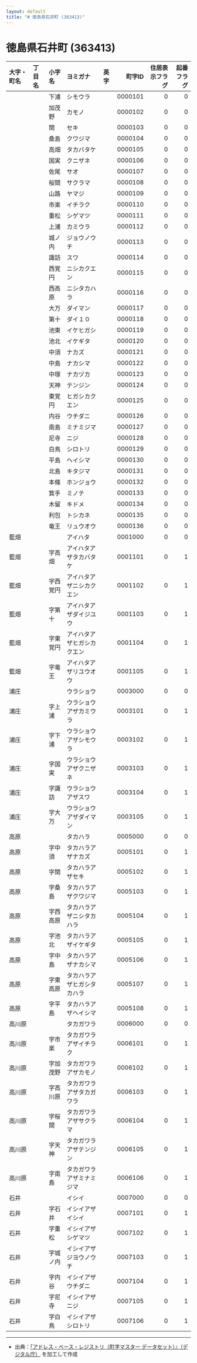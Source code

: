 ```yaml
---
layout: default
title: "# 徳島県石井町 (363413)"
---
```


# 徳島県石井町 (363413)

| 大字・町名 | 丁目名 | 小字名 | ヨミガナ | 英字 | 町字ID | 住居表示フラグ | 起番フラグ |
|:--------|:------|:------|:-----------------|:---------------------|--------:|----------:|--------:|
|  |  | 下浦 | シモウラ |  | 0000101 | 0 | 0 |
|  |  | 加茂野 | カモノ |  | 0000102 | 0 | 0 |
|  |  | 関 | セキ |  | 0000103 | 0 | 0 |
|  |  | 桑島 | クワジマ |  | 0000104 | 0 | 0 |
|  |  | 高畑 | タカバタケ |  | 0000105 | 0 | 0 |
|  |  | 国実 | クニザネ |  | 0000106 | 0 | 0 |
|  |  | 佐尾 | サオ |  | 0000107 | 0 | 0 |
|  |  | 桜間 | サクラマ |  | 0000108 | 0 | 0 |
|  |  | 山路 | ヤマジ |  | 0000109 | 0 | 0 |
|  |  | 市楽 | イチラク |  | 0000110 | 0 | 0 |
|  |  | 重松 | シゲマツ |  | 0000111 | 0 | 0 |
|  |  | 上浦 | カミウラ |  | 0000112 | 0 | 0 |
|  |  | 城ノ内 | ジョウノウチ |  | 0000113 | 0 | 0 |
|  |  | 諏訪 | スワ |  | 0000114 | 0 | 0 |
|  |  | 西覚円 | ニシカクエン |  | 0000115 | 0 | 0 |
|  |  | 西高原 | ニシタカハラ |  | 0000116 | 0 | 0 |
|  |  | 大万 | ダイマン |  | 0000117 | 0 | 0 |
|  |  | 第十 | ダイ１０ |  | 0000118 | 0 | 0 |
|  |  | 池東 | イケヒガシ |  | 0000119 | 0 | 0 |
|  |  | 池北 | イケギタ |  | 0000120 | 0 | 0 |
|  |  | 中須 | ナカズ |  | 0000121 | 0 | 0 |
|  |  | 中島 | ナカシマ |  | 0000122 | 0 | 0 |
|  |  | 中塚 | ナカヅカ |  | 0000123 | 0 | 0 |
|  |  | 天神 | テンジン |  | 0000124 | 0 | 0 |
|  |  | 東覚円 | ヒガシカクエン |  | 0000125 | 0 | 0 |
|  |  | 内谷 | ウチダニ |  | 0000126 | 0 | 0 |
|  |  | 南島 | ミナミジマ |  | 0000127 | 0 | 0 |
|  |  | 尼寺 | ニジ |  | 0000128 | 0 | 0 |
|  |  | 白鳥 | シロトリ |  | 0000129 | 0 | 0 |
|  |  | 平島 | ヘイシマ |  | 0000130 | 0 | 0 |
|  |  | 北島 | キタジマ |  | 0000131 | 0 | 0 |
|  |  | 本條 | ホンジョウ |  | 0000132 | 0 | 0 |
|  |  | 箕手 | ミノテ |  | 0000133 | 0 | 0 |
|  |  | 木留 | キドメ |  | 0000134 | 0 | 0 |
|  |  | 利包 | トシカネ |  | 0000135 | 0 | 0 |
|  |  | 竜王 | リュウオウ |  | 0000136 | 0 | 0 |
| 藍畑 |  |  | アイハタ |  | 0001000 | 0 | 0 |
| 藍畑 |  | 字高畑 | アイハタアザタカバタケ |  | 0001101 | 0 | 1 |
| 藍畑 |  | 字西覚円 | アイハタアザニシカクエン |  | 0001102 | 0 | 1 |
| 藍畑 |  | 字第十 | アイハタアザダイジユウ |  | 0001103 | 0 | 1 |
| 藍畑 |  | 字東覚円 | アイハタアザヒガシカクエン |  | 0001104 | 0 | 1 |
| 藍畑 |  | 字竜王 | アイハタアザリユウオウ |  | 0001105 | 0 | 1 |
| 浦庄 |  |  | ウラショウ |  | 0003000 | 0 | 0 |
| 浦庄 |  | 字上浦 | ウラショウアザカミウラ |  | 0003101 | 0 | 1 |
| 浦庄 |  | 字下浦 | ウラショウアザシモウラ |  | 0003102 | 0 | 1 |
| 浦庄 |  | 字国実 | ウラショウアザクニザネ |  | 0003103 | 0 | 1 |
| 浦庄 |  | 字諏訪 | ウラショウアザスワ |  | 0003104 | 0 | 1 |
| 浦庄 |  | 字大万 | ウラショウアザダイマン |  | 0003105 | 0 | 1 |
| 高原 |  |  | タカハラ |  | 0005000 | 0 | 0 |
| 高原 |  | 字中須 | タカハラアザナカズ |  | 0005101 | 0 | 1 |
| 高原 |  | 字関 | タカハラアザセキ |  | 0005102 | 0 | 1 |
| 高原 |  | 字桑島 | タカハラアザクワジマ |  | 0005103 | 0 | 1 |
| 高原 |  | 字西高原 | タカハラアザニシタカハラ |  | 0005104 | 0 | 1 |
| 高原 |  | 字池北 | タカハラアザイケギタ |  | 0005105 | 0 | 1 |
| 高原 |  | 字中島 | タカハラアザナカシマ |  | 0005106 | 0 | 1 |
| 高原 |  | 字東高原 | タカハラアザヒガシタカハラ |  | 0005107 | 0 | 1 |
| 高原 |  | 字平島 | タカハラアザヘイシマ |  | 0005108 | 0 | 1 |
| 高川原 |  |  | タカガワラ |  | 0006000 | 0 | 0 |
| 高川原 |  | 字市楽 | タカガワラアザイチラク |  | 0006101 | 0 | 1 |
| 高川原 |  | 字加茂野 | タカガワラアザカモノ |  | 0006102 | 0 | 1 |
| 高川原 |  | 字高川原 | タカガワラアザタカガワラ |  | 0006103 | 0 | 1 |
| 高川原 |  | 字桜間 | タカガワラアザサクラマ |  | 0006104 | 0 | 1 |
| 高川原 |  | 字天神 | タカガワラアザテンジン |  | 0006105 | 0 | 1 |
| 高川原 |  | 字南島 | タカガワラアザミナミジマ |  | 0006106 | 0 | 1 |
| 石井 |  |  | イシイ |  | 0007000 | 0 | 0 |
| 石井 |  | 字石井 | イシイアザイシイ |  | 0007101 | 0 | 1 |
| 石井 |  | 字重松 | イシイアザシゲマツ |  | 0007102 | 0 | 1 |
| 石井 |  | 字城ノ内 | イシイアザジヨウノウチ |  | 0007103 | 0 | 1 |
| 石井 |  | 字内谷 | イシイアザウチダニ |  | 0007104 | 0 | 1 |
| 石井 |  | 字尼寺 | イシイアザニジ |  | 0007105 | 0 | 1 |
| 石井 |  | 字白鳥 | イシイアザシロトリ |  | 0007106 | 0 | 1 |

---

- 出典：[「アドレス・ベース・レジストリ（町字マスター データセット）』（デジタル庁）](https://www.digital.go.jp/policies/base_registry_address/) を加工して作成